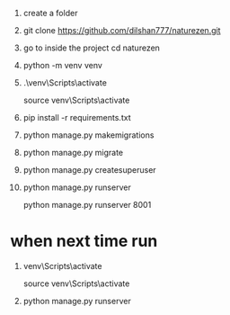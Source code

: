 1. create a folder

2. git clone https://github.com/dilshan777/naturezen.git


3. go to inside the project   cd naturezen

4. python -m venv venv

5. .\venv\Scripts\activate

   source venv\Scripts\activate


7. pip install -r requirements.txt

8. python manage.py makemigrations

9. python manage.py migrate 
   
10. python manage.py createsuperuser

11. python manage.py runserver

    python manage.py runserver 8001
   



when next time run
========================


1. venv\Scripts\activate

   source venv\Scripts\activate


2. python manage.py runserver
